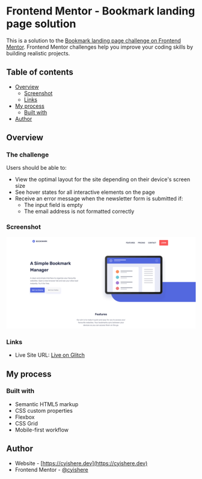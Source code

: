 # Frontend Mentor - Bookmark landing page solution

This is a solution to the [Bookmark landing page challenge on Frontend Mentor](https://www.frontendmentor.io/challenges/bookmark-landing-page-5d0b588a9edda32581d29158). Frontend Mentor challenges help you improve your coding skills by building realistic projects.

## Table of contents

- [Overview](#overview)
  - [Screenshot](#screenshot)
  - [Links](#links)
- [My process](#my-process)
  - [Built with](#built-with)
- [Author](#author)

## Overview

### The challenge

Users should be able to:

- View the optimal layout for the site depending on their device's screen size
- See hover states for all interactive elements on the page
- Receive an error message when the newsletter form is submitted if:
  - The input field is empty
  - The email address is not formatted correctly

### Screenshot

![](./screenshot.png)

### Links

- Live Site URL: [Live on Glitch](https://fm-bookmark-landing.glitch.me/)

## My process

### Built with

- Semantic HTML5 markup
- CSS custom properties
- Flexbox
- CSS Grid
- Mobile-first workflow

## Author

- Website - [https://cyishere.dev](https://cyishere.dev)
- Frontend Mentor - [@cyishere](https://www.frontendmentor.io/profile/cyishere)
